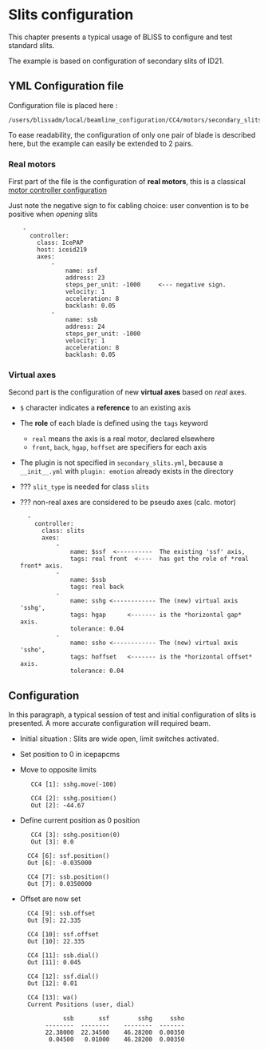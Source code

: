 # Slits configuration

This chapter presents a typical usage of BLISS to configure and test
standard slits.

The example is based on configuration of secondary slits of ID21.


## YML Configuration file

Configuration file is placed here :

    /users/blissadm/local/beamline_configuration/CC4/motors/secondary_slits.yml

To ease readability, the configuration of only one pair of blade is
described here, but the example can easily be extended to 2 pairs.

### Real motors

First part of the file is the configuration of **real motors**, this
is a classical [motor controller configuration](config_motctrl.md)

Just note the negative sign to fix cabling choice: user convention is
to be positive when *opening* slits

        -
          controller:
            class: IcePAP
            host: iceid219
            axes:
                -
                    name: ssf
                    address: 23
                    steps_per_unit: -1000     <--- negative sign.
                    velocity: 1
                    acceleration: 8
                    backlash: 0.05
                -
                    name: ssb
                    address: 24
                    steps_per_unit: -1000
                    velocity: 1
                    acceleration: 8
                    backlash: 0.05


### Virtual axes

Second part is the configuration of new **virtual axes**  based on *real* axes.

* `$` character indicates a **reference** to an existing axis
* The **role** of each blade is defined using the `tags` keyword
    - `real` means the axis is a real motor, declared elsewhere
    - `front`, `back`, `hgap`, `hoffset` are specifiers for each axis
* The plugin is not specified in `secondary_slits.yml`, because a
  `__init__.yml` with `plugin: emotion` already exists in the directory
* ??? `slit_type` is needed for class `slits`
* ??? non-real axes are considered to be pseudo axes (calc. motor)

        -
          controller:
            class: slits
            axes:
                -
                    name: $ssf  <----------  The existing 'ssf' axis,
                    tags: real front  <----  has got the role of *real front* axis.
                -
                    name: $ssb
                    tags: real back
                -
                    name: sshg <------------ The (new) virtual axis 'sshg',
                    tags: hgap      <------- is the *horizontal gap* axis.
                    tolerance: 0.04
                -
                    name: ssho <------------ The (new) virtual axis 'ssho',
                    tags: hoffset   <------- is the *horizontal offset* axis.
                    tolerance: 0.04



## Configuration

In this paragraph, a typical session of test and initial configuration
of slits is presented. A more accurate configuration will required
beam.

* Initial situation : Slits are wide open, limit switches activated.
* Set position to 0 in icepapcms
* Move to opposite limits

         CC4 [1]: sshg.move(-100)

         CC4 [2]: sshg.position()
         Out [2]: -44.67

* Define current position as 0 position

         CC4 [3]: sshg.position(0)
         Out [3]: 0.0
        
        CC4 [6]: ssf.position()
        Out [6]: -0.035000
        
        CC4 [7]: ssb.position()
        Out [7]: 0.0350000

* Offset are now set

        CC4 [9]: ssb.offset
        Out [9]: 22.335
        
        CC4 [10]: ssf.offset
        Out [10]: 22.335
        
        CC4 [11]: ssb.dial()
        Out [11]: 0.045
        
        CC4 [12]: ssf.dial()
        Out [12]: 0.01
                
        CC4 [13]: wa()
        Current Positions (user, dial)
        
                  ssb       ssf        sshg     ssho
             --------  --------    --------  -------
             22.38000  22.34500    46.28200  0.00350
              0.04500   0.01000    46.28200  0.00350
